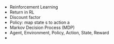 - Reinforcement Learning
- Return in RL 
- Discount  factor
- Policy: map state s to action a 
- Markov Decision Process (MDP)
- Agent, Environment, Policy, Action, State, Reward
- 